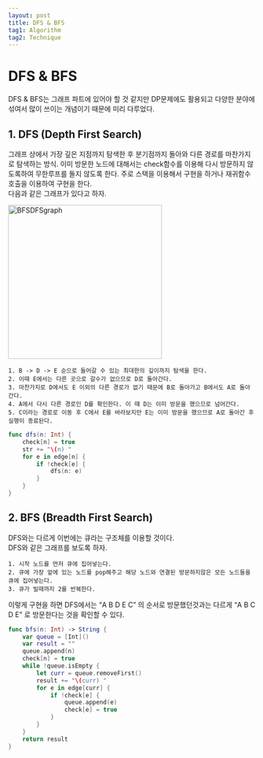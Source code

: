 ```yaml
---
layout: post
title: DFS & BFS
tag1: Algorithm
tag2: Technique
---
```


# DFS & BFS
DFS & BFS는 그래프 파트에 있어야 할 것 같지만 DP문제에도 활용되고 다양한 분야에 섞여서 많이 쓰이는 개념이기 때문에 미리 다루었다.
## 1. DFS (Depth First Search)
그래프 상에서 가장 깊은 지점까지 탐색한 후 분기점까지 돌아와 다른 경로를 마찬가지로 탐색하는 방식. 이미 방문한 노드에 대해서는 check함수를 이용해 다시 방문하지 않도록하여 무한루프를 돌지 않도록 한다. 주로 스택을 이용해서 구현을 하거나 재귀함수 호출을 이용하여 구현을 한다.  
다음과 같은 그래프가 있다고 하자.  

<img width="313" alt="BFSDFSgraph" src="https://user-images.githubusercontent.com/78075226/119501853-3667f180-bda4-11eb-9911-59d3a7926b30.png">

```
1. B -> D -> E 순으로 들어갈 수 있는 최대한의 깊이까지 탐색을 한다.
2. 이때 E에서는 다른 곳으로 갈수가 없으므로 D로 돌아간다. 
3. 마찬가지로 D에서도 E 이외의 다른 경로가 없기 때문에 B로 돌아가고 B에서도 A로 돌아간다.
4. A에서 다시 다른 경로인 D를 확인한다. 이 때 D는 이미 방문을 했으므로 넘어간다.
5. C이라는 경로로 이동 후 C에서 E를 바라보지만 E는 이미 방문을 했으므로 A로 돌아간 후 실행이 종료된다.
```
```swift
func dfs(n: Int) {
    check[n] = true
    str += "\(n) "
    for e in edge[n] {
        if !check[e] {
            dfs(n: e)
        }
    }
}
```
## 2. BFS (Breadth First Search)
DFS와는 다르게 이번에는 큐라는 구조체를 이용할 것이다.  
DFS와 같은 그래프를 보도록 하자.
```
1. 시작 노드를 먼저 큐에 집어넣는다.
2. 큐에 가장 앞에 있는 노드를 pop해주고 해당 노드와 연결된 방문하지않은 모든 노드들을 큐에 집어넣는다.
3. 큐가 빌때까지 2를 반복한다.
```
이렇게 구현을 하면 DFS에서는 “A B D E C” 의 순서로 방문했던것과는 다르게 “A B C D E” 로 방문한다는 것을 확인할 수 있다. 
```swift
func bfs(n: Int) -> String {
    var queue = [Int]()
    var result = ""
    queue.append(n)
    check[n] = true
    while !queue.isEmpty {
        let curr = queue.removeFirst()
        result += "\(curr) "
        for e in edge[curr] {
            if !check[e] {
                queue.append(e)
                check[e] = true
            }
        }
    }
    return result
}
```
